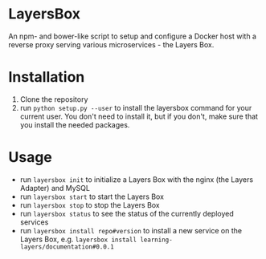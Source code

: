 # LayersBox
An npm- and bower-like script to setup and configure a Docker host with a reverse proxy serving various microservices - the Layers Box.

# Installation
1. Clone the repository
2. run `python setup.py --user` to install the layersbox command for your current user. You don't need to install it, but if you don't, make sure that you install the needed packages.

# Usage
* run `layersbox init` to initialize a Layers Box with the nginx (the Layers Adapter) and MySQL
* run `layersbox start` to start the Layers Box
* run `layersbox stop` to stop the Layers Box
* run `layersbox status` to see the status of the currently deployed services
* run `layersbox install repo#version` to install a new service on the Layers Box, e.g. `layersbox install learning-layers/documentation#0.0.1`
